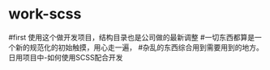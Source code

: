 # work-scss
#first 使用这个做开发项目，结构目录也是公司做的最新调整
#一切东西都算是一个新的规范化的初始触摸，用心走一遍，
#杂乱的东西综合用到需要用到的地方。
日用项目中-如何使用SCSS配合开发
